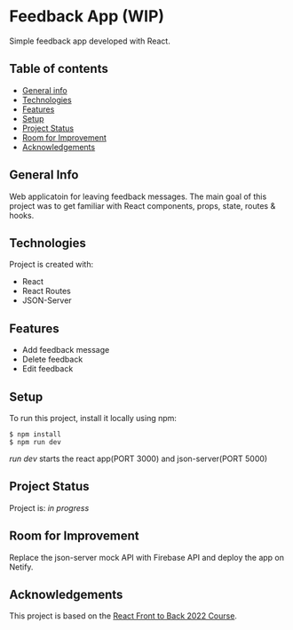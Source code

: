 # Feedback App (WIP)

Simple feedback app developed with React.

## Table of contents

- [General info](#general-info)
- [Technologies](#technologies)
- [Features](#features)
- [Setup](#setup)
- [Project Status](#project-status)
- [Room for Improvement](#room-for-improvement)
- [Acknowledgements](#acknowledgements)

## General Info

Web applicatoin for leaving feedback messages. The main goal of this project was to get familiar with React components, props, state, routes & hooks.

## Technologies

Project is created with:

- React
- React Routes
- JSON-Server

## Features

- Add feedback message
- Delete feedback
- Edit feedback

## Setup

To run this project, install it locally using npm:

```
$ npm install
$ npm run dev
```

_run dev_ starts the react app(PORT 3000) and json-server(PORT 5000)

## Project Status

Project is: _in progress_

## Room for Improvement

Replace the json-server mock API with Firebase API and deploy the app on Netify.

## Acknowledgements

This project is based on the [React Front to Back 2022 Course](https://www.udemy.com/course/react-front-to-back-2022/).
